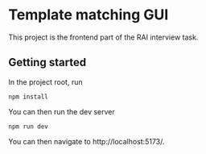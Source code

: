 # Template matching GUI
This project is the frontend part of the RAI interview task.

## Getting started
In the project root, run
```shell
npm install
```
You can then run the dev server
```shell
npm run dev
```
You can then navigate to http://localhost:5173/.